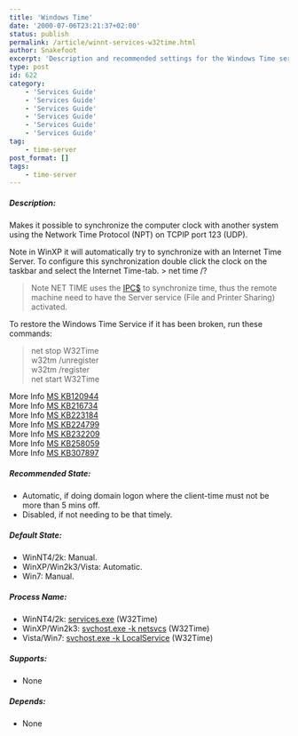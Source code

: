 ```yaml
---
title: 'Windows Time'
date: '2000-07-06T23:21:37+02:00'
status: publish
permalink: /article/winnt-services-w32time.html
author: Snakefoot
excerpt: 'Description and recommended settings for the Windows Time service.'
type: post
id: 622
category:
    - 'Services Guide'
    - 'Services Guide'
    - 'Services Guide'
    - 'Services Guide'
    - 'Services Guide'
    - 'Services Guide'
tag:
    - time-server
post_format: []
tags:
    - time-server
---
```

##### Description:

 Makes it possible to synchronize the computer clock with another system using the Network Time Protocol (NPT) on TCPIP port 123 (UDP).  
  
 Note in WinXP it will automatically try to synchronize with an Internet Time Server. To configure this synchronization double click the clock on the taskbar and select the Internet Time-tab. > net time /?  
>   
>  Note NET TIME uses the [IPC$](/article/winnt-ipc-share.html) to synchronize time, thus the remote machine need to have the Server service (File and Printer Sharing) activated.

 To restore the Windows Time Service if it has been broken, run these commands:
> net stop W32Time  
>  w32tm /unregister  
>  w32tm /register  
>  net start W32Time

 More Info [MS KB120944](http://support.microsoft.com/kb/120944 "Using NET TIME for all Workstations and Servers [Q120944]")  
 More Info [MS KB216734](http://support.microsoft.com/kb/216734 "How to Configure an Authoritative Time Server in Windows [Q216734]")  
 More Info [MS KB223184](http://support.microsoft.com/kb/223184 "Registry Entries for the W32Time Service [Q223184]")  
 More Info [MS KB224799](http://support.microsoft.com/kb/224799 "Basic Operation of the Windows Time Service [Q224799]")  
 More Info [MS KB232209](http://support.microsoft.com/kb/232209 "Win32 Time Service Informational, Warning, and Error Messages [Q232209]")  
 More Info [MS KB258059](http://support.microsoft.com/kb/258059 "How to Synchronize the Time on a Windows 2000-Based Computer in a Windows NT 4.0 Domain [Q258059]")  
 More Info [MS KB307897](http://support.microsoft.com/kb/307897 "HOW TO: Synchronize the Time with the Windows Time Service in Windows XP [Q307897]")  
  
##### Recommended State:

- Automatic, if doing domain logon where the client-time must not be more than 5 mins off.
- Disabled, if not needing to be that timely.

##### Default State:

- WinNT4/2k: Manual.
- WinXP/Win2k3/Vista: Automatic.
- Win7: Manual.

##### Process Name:

- WinNT4/2k: [services.exe](/article/winnt-services-wrapper.html) (W32Time)
- WinXP/Win2k3: [svchost.exe -k netsvcs](/article/winnt-services-wrapper.html) (W32Time)
- Vista/Win7: [svchost.exe -k LocalService](/article/winnt-services-wrapper.html) (W32Time)

##### Supports:

- None

##### Depends:

- None